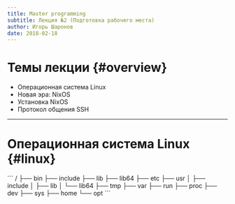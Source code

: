 ```yaml
---
title: Master programming
subtitle: Лекция №2 (Подготовка рабочего места)
author: Игорь Шаронов
date: 2018-02-18
---
```


# Темы лекции {#overview}

* Операционная система Linux
* Новая эра: NixOS
* Установка NixOS
* Протокол общения SSH

---

# Операционная система Linux {#linux}

<div class='column' style='float:left'>
```
/
├── bin
├── include
├── lib
├── lib64
├── etc
├── usr
│   ├── include
│   ├── lib
│   └── lib64
├── tmp
├── var
├── run
├── proc
├── dev
├── sys
├── home
└── opt
```
</div>

<div class='column'>
* Истинная среда для программирования
* Пакетный менеджер (apt, yum, portage, aur, ...)
* Системные демоны --- `systemd`
* Большой выбор библиотек
* Поддержка многих языков программирования
* Переменные окружения (`PATH`, `USER`, ...)
* Статические и динамические библиотеки
</div>

---

# Новая эра: NixOS {#nixos-overview}

* Сайт сообщества [nixos.org](https://nixos.org)
* Пакетный менеджер --- конфигурационный скрипт `/etc/nixos/configuration.nix`
* Используется функциональный язык `nix-expression`
* Поддерживает как сборку из исходников, так и установку бинарных пакетов
* Любые бинарные пакеты поддерживаются: deb, rpm, tar.gz, ...
* **Изолированные окружения**

---

## Установка NixOS {#nixos-setup}

Установка подробно дана в [nixos-setup](nixos-setup.html)

## Настройка доступа по SSH {#nixos-install-cont}

Необходимо сделать перенаправление порта 22 гостевой системы на любой доступный порт хоста (2222, 5022 и т.д.)

```
$ virsh edit nixos
```

```diff
--- /tmp/nixos.xml	2018-02-18 12:22:24.753601712 +0300
+++ /dev/fd/63	2018-02-18 12:23:38.123210214 +0300
@@ -1,4 +1,4 @@
-<domain type='kvm'>
+<domain type='kvm' xmlns:qemu='http://libvirt.org/schemas/domain/qemu/1.0'>
   <name>nixos</name>
   <uuid>bd0ab376-6fee-428b-a30c-f1091afbcba6</uuid>
   <memory unit='KiB'>1048576</memory>
@@ -108,4 +108,9 @@
       <address type='pci' domain='0x0000' bus='0x00' slot='0x08' function='0x0'/>
     </memballoon>
   </devices>
+  <qemu:commandline>
+    <qemu:arg value='-redir'/>
+    <qemu:arg value='tcp:2222::22'/>
+  </qemu:commandline>
 </domain>
```

## SSH {#ssh}

<div class='column' style='float:left'>
* Secure SHell --- удалённая безопасная оболочка
* Ничем не отличается от shell
* Позволяет создавать туннели:

    ```
    work -> router -> home
    ```
* Генерация личного ключа `ssh-keygen`
</div>

<div class='column'>
```
$ tree ~/.ssh/
/home/igor/.ssh/
├── authorized_keys
├── config
├── id_rsa
├── id_rsa.pub
└── known_hosts

0 directories, 4 files
```
</div>

## Настройка SSH {#ssh-setup}

Настройка алиасов
```
$ ssh -p 2222 guest@localhost
<Ctrl-D>
$ cat ~/.ssh/config
Host nixos
    User guest
    Hostname localhost
    Port 2222
<Ctrl-D>
$ ssh nixos
```

Добавление ключа в виртуальную машину
```
$ ssh nixos 'mkdir ~/.ssh/'
$ scp /home/igor/.ssh/id_rsa.pub nixos:~/.ssh/authorized_keys
```

---

## Проверка работоспособности окружения {#nixos-check}

Внутри виртуальной машины:
```
[guest@nixos:~]$ pkg-config --cflags --libs fuse3
-I/nix/store/r6fjssaw0ppzfd106wmjc2rlkkxyfvig-fuse-3.2.0/include/fuse3 \
-L/nix/store/r6fjssaw0ppzfd106wmjc2rlkkxyfvig-fuse-3.2.0/lib -lfuse3 -lpthread

[guest@nixos:~]$ wget https://raw.githubusercontent.com/libfuse/libfuse/master/example/cuse.c
[guest@nixos:~]$ wget https://raw.githubusercontent.com/libfuse/libfuse/master/example/cuse_client.c
[guest@nixos:~]$ wget https://raw.githubusercontent.com/libfuse/libfuse/master/example/ioctl.h
[guest@nixos:~]$ gcc -o cuse cuse.c `pkg-config --cflags --libs fuse3`
[guest@nixos:~]$ gcc -o client cuse_client.c `pkg-config --cflags --libs fuse3`
[guest@nixos:~]$ ls
client  cuse  cuse.c  cuse_client.c  ioctl.h
[guest@nixos:~]$ sudo ./cuse --name=123
[guest@nixos:~]$ ll /dev/123
crw------- 1 root root 248, 0 Feb 18 22:47 /dev/123
[guest@nixos:~]$ echo hello  | sudo ./client /dev/123 w 6
Writing 6 bytes
transferred 6 bytes (0 -> 6)

[guest@nixos:~]$ sudo ./client /dev/123 r 10
hello
transferred 6 bytes (6 -> 6)

[guest@nixos:~]$ sudo systemctl poweroff
```

---

# Задание {#task}

1. Настроить виртуальное окружение
2. Ответить на вопрос о `hardware-configuration.nix`
